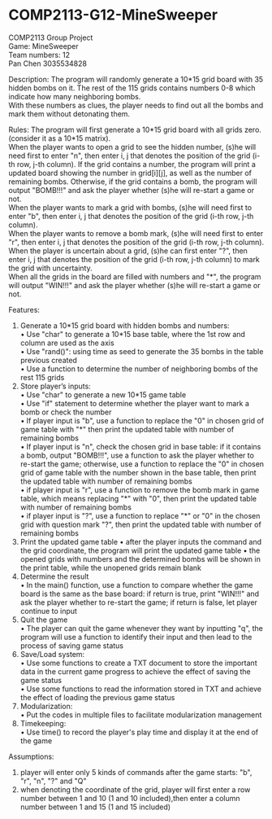 # COMP2113-G12-MineSweeper

COMP2113 Group Project  
Game: MineSweeper  
Team numbers: 12  
Pan Chen 3035534828     

Description: The program will randomly generate a 10\*15 grid board with 35 hidden bombs on it. The rest of the 115 grids contains numbers 0-8 which indicate how many neighboring bombs.  
With these numbers as clues, the player needs to find out all the bombs and mark them without detonating them.  

Rules: 
The program will first generate a 10\*15 grid board with all grids zero. (consider it as a 10\*15 matrix).  
When the player wants to open a grid to see the hidden number, (s)he will need first to enter "n", then enter i, j that denotes the position of the grid (i-th row, j-th column). If the grid contains a number, the program will print a updated board showing the number in grid[i][j], as well as the number of remaining bombs. Otherwise, if the grid contains a bomb, the program will output "BOMB!!!" and ask the player whether (s)he will re-start a game or not.  
When the player wants to mark a grid with bombs, (s)he will need first to enter "b", then enter i, j that denotes the position of the grid (i-th row, j-th column).  
When the player wants to remove a bomb mark, (s)he will need first to enter "r", then enter i, j that denotes the position of the grid (i-th row, j-th column).  
When the player is uncertain about a grid, (s)he can first enter "?", then enter i, j that denotes the position of the grid (i-th row, j-th column) to mark the grid with uncertainty.  
When all the grids in the board are filled with numbers and "*", the program will output "WIN!!!" and ask the player whether (s)he will re-start a game or not.  

Features:  
1. Generate a 10\*15 grid board with hidden bombs and numbers:  
•	Use "char" to generate a 10\*15 base table, where the 1st row and column are used as the axis  
•	Use "rand()": using time as seed to generate the 35 bombs in the table previous created  
•	Use a function to determine the number of neighboring bombs of the rest 115 grids  
2. Store player’s inputs:  
•	Use "char" to generate a new 10\*15 game table    
•	Use "if" statement to determine whether the player want to mark a bomb or check the number  
•	If player input is "b", use a function to replace the "0" in chosen grid of game table with "\*" then print the updated table with number of remaining bombs  
• If player input is "n", check the chosen grid in base table: if it contains a bomb, output "BOMB!!!", use a function to ask the player whether to re-start the game; otherwise, use a function to replace the "0" in chosen grid of game table with the number shown in the base table, then print the updated table with number of remaining bombs  
•	if player input is "r", use a function to remove the bomb mark in game table, which means replacing "\*" with "0", then print the updated table with number of remaining bombs  
•	if player input is "?", use a function to replace "\*" or "0" in the chosen grid with question mark "?", then print the updated table with number of remaining bombs  
3. Print the updated game table
•	after the player inputs the command and the grid coordinate, the program will print the updated game table
•	the opened grids with numbers and the determined bombs will be shown in the print table, while the unopened grids remain blank
4. Determine the result  
•	In the main() function, use a function to compare whether the game board is the same as the base board: if return is true, print "WIN!!!" and ask the player whether to re-start the game; if return is false, let player continue to input  
5. Quit the game  
•	The player can quit the game whenever they want by inputting "q", the program will use a function to identify their input and then lead to the process of saving game status  
6. Save/Load system:  
•	Use some functions to create a TXT document to store the important data in the current game progress to achieve the effect of saving the game status  
•	Use some functions to read the information stored in TXT and achieve the effect of loading the previous game status  
7. Modularization:  
•	Put the codes in multiple files to facilitate modularization management  
8. Timekeeping:  
•	Use time() to record the player's play time and display it at the end of the game  

Assumptions:
1. player will enter only 5 kinds of commands after the game starts: "b", "r", "n", "?" and "Q"
2. when denoting the coordinate of the grid, player will first enter a row number between 1 and 10 (1 and 10 included),then enter a column number between 1 and 15 (1 and 15 included)
